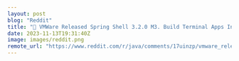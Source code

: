 ```yaml
---
layout: post
blog: "Reddit"
title: "🍃 VMWare Released Spring Shell 3.2.0 M3. Build Terminal Apps In Java"
date: 2023-11-13T19:31:40Z
image: images/reddit.png
remote_url: "https://www.reddit.com/r/java/comments/17uinzp/vmware_released_spring_shell_320_m3_build/"
---
```

